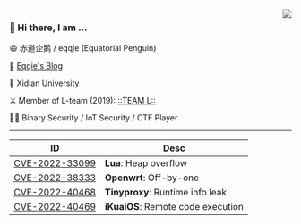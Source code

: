 
<img align="right" src="https://github-readme-stats.vercel.app/api?username=victoryang00&show_icons=true&icon_color=0366d6&bg_color=ffffff&hide_title=true" />

### 👋 Hi there, I am ...

😄 赤道企鹅 / eqqie (Equatorial Penguin)

📕 [Eqqie's Blog](https://eqqie.cn/)

🏫 Xidian University

⚔️ Member of L-team (2019): [::TEAM L::](https://l.xdsec.org/about.html)

🧑‍💻 Binary Security / IoT Security  / CTF Player

------

| ID      | Desc |
| ----------- | ----------- |
| [CVE-2022-33099](https://cve.mitre.org/cgi-bin/cvename.cgi?name=CVE-2022-33099) | **Lua**: Heap overflow       |
| [CVE-2022-38333](https://cve.mitre.org/cgi-bin/cvename.cgi?name=CVE-2022-38333) | **Openwrt**: Off-by-one        |
| [CVE-2022-40468](https://cve.mitre.org/cgi-bin/cvename.cgi?name=CVE-2022-40468) | **Tinyproxy**: Runtime info leak        |
| [CVE-2022-40469](https://cve.mitre.org/cgi-bin/cvename.cgi?name=CVE-2022-40469) | **iKuaiOS**: Remote code execution        |
